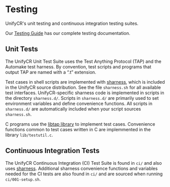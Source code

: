 # Testing

UnifyCR's unit testing and continuous integration testing suites.

Our [Testing Guide](https://unifycr.readthedocs.io/en/dev/testing.html) has our
complete testing documentation.

## Unit Tests

The UnifyCR Unit Test Suite uses the Test Anything Protocol (TAP) and the
Automake test harness. By convention, test scripts and programs that output TAP
are named with a “.t” extension.

Test cases in shell scripts are implemented with
[sharness](https://github.com/chriscool/sharness), which is included in
the UnifyCR source distribution. See the file `sharness.sh` for all available
test interfaces. UnifyCR-specific sharness code is implemented in scripts in the
directory `sharness.d/`. Scripts in `sharness.d/` are primarily used to set
environment variables and define convenience functions.  All scripts in
`sharness.d/` are automatically included when your script sources `sharness.sh`.

C programs use the [libtap library](https://github.com/zorgnax/libtap)
to implement test cases. Convenience functions common to test cases written in
C are implemmented in the library `lib/testutil.c`.

## Continuous Integration Tests

The UnifyCR Continuous Integration (CI) Test Suite is found in `ci/` and also uses [sharness](https://github.com/chriscool/sharness).
Additional sharness convenience functions and variables needed for the CI tests
are also found in `ci/` and are sourced when running `ci/001-setup.sh`.
